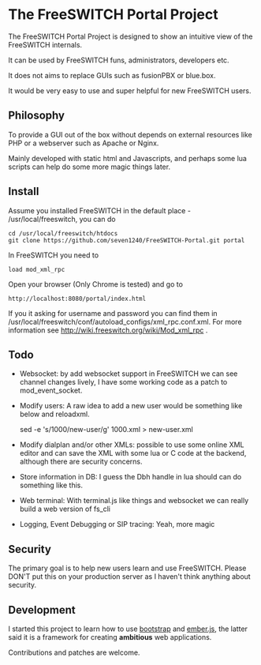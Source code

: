 # The FreeSWITCH Portal Project

The FreeSWITCH Portal Project is designed to show an intuitive view of the FreeSWITCH internals.

It can be used by FreeSWITCH funs, administrators, developers etc.

It does not aims to replace GUIs such as fusionPBX or blue.box.

It would be very easy to use and super helpful for new FreeSWITCH users.

## Philosophy

To provide a GUI out of the box without depends on external resources like PHP or a webserver such as Apache or Nginx.

Mainly developed with static html and Javascripts, and perhaps some lua scripts can help do some more magic things later.

## Install

Assume you installed FreeSWITCH in the default place - /usr/local/freeswitch, you can do

    cd /usr/local/freeswitch/htdocs
    git clone https://github.com/seven1240/FreeSWITCH-Portal.git portal

In FreeSWITCH you need to

    load mod_xml_rpc

Open your browser (Only Chrome is tested) and go to

    http://localhost:8080/portal/index.html

If you it asking for username and password you can find them in /usr/local/freeswitch/conf/autoload_configs/xml\_rpc.conf.xml. For more information see <http://wiki.freeswitch.org/wiki/Mod_xml_rpc> .

## Todo

* Websocket: by add websocket support in FreeSWITCH we can see channel changes lively, I have some working code as a patch to mod\_event\_socket.

* Modify users: A raw idea to add a new user would be something like below and reloadxml.

     sed -e 's/1000/new-user/g' 1000.xml > new-user.xml

* Modify dialplan and/or other XMLs: possible to use some online XML editor and can save the XML with some lua or C code at the backend, although there are security concerns.

* Store information in DB: I guess the Dbh handle in lua should can do something like this.

* Web terminal: With terminal.js like things and websocket we can really build a web version of fs_cli

* Logging, Event Debugging or SIP tracing: Yeah, more magic

## Security

The primary goal is to help new users learn and use FreeSWITCH. Please DON'T put this on your production server as I haven't think anything about security.

## Development

I started this project to learn how to use [bootstrap](twitter.github.com/bootstrap/index.html) and [ember.js](twitter.github.com/bootstrap/index.html), the latter said it is a framework for creating **ambitious** web applications.

Contributions and patches are welcome.
